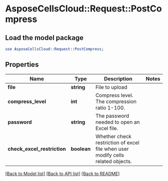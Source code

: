 # AsposeCellsCloud::Request::PostCompress 

## Load the model package
```perl
use AsposeCellsCloud::Request::PostCompress;
```

## Properties
Name | Type | Description | Notes
------------ | ------------- | ------------- | -------------
**file** | **string** | File to upload |
**compress_level** | **int** | Compress level. The compression ratio 1-100. |
**password** | **string** | The password needed to open an Excel file. |
**check_excel_restriction** | **boolean** | Whether check restriction of excel file when user modify cells related objects. |  

[[Back to Model list]](../README.md#documentation-for-requests) [[Back to API list]](../README.md#documentation-for-api-endpoints) [[Back to README]](../README.md)

